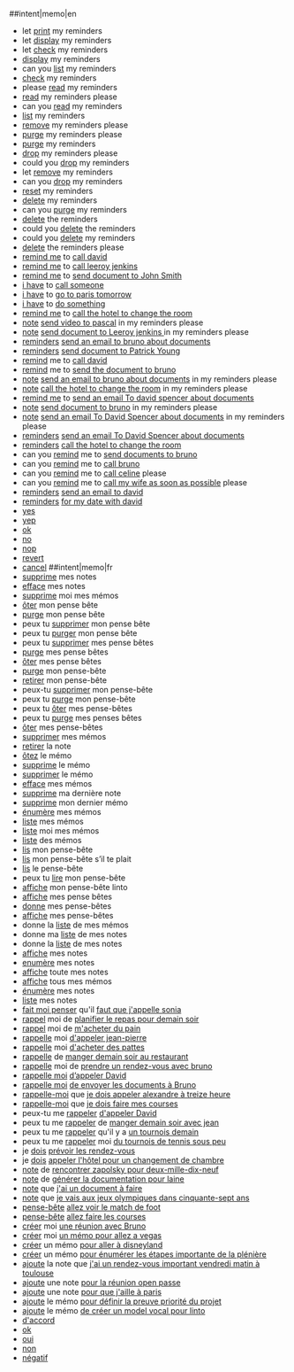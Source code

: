 ##intent|memo|en
- let [print](action_list) my reminders
- let [display](action_list) my reminders
- let [check](action_list) my reminders
- [display](action_list) my reminders
- can you [list](action_list) my reminders
- [check](action_list) my reminders
- please [read](action_list) my reminders
- [read](action_list) my reminders please
- can you [read](action_list) my reminders
- [list](action_list) my reminders
- [remove](action_delete) my reminders please
- [purge](action_delete) my reminders please
- [purge](action_delete) my reminders
- [drop](action_delete) my reminders please
- could you [drop](action_delete) my reminders
- let [remove](action_delete) my reminders
- can you [drop](action_delete) my reminders
- [reset](action_delete) my reminders
- [delete](action_delete) my reminders
- can you [purge](action_delete) my reminders
- [delete](action_delete) the reminders
- could you [delete](action_delete) the reminders
- could you [delete](action_delete) my reminders
- [delete](action_delete) the reminders please
- [remind me](action_create) to [call david](expression)
- [remind me](action_create) to [call leeroy jenkins](expression)
- [remind me](action_create) to [send document to John Smith](expression)
- [i have](action_create) to [call someone](expression)
- [i have](action_create) to [go to paris tomorrow](expression)
- [i have](action_create) to [do something](expression)
- [remind me](action_create) to [call the hotel to change the room](expression)
- [note](action_create) [send video to pascal](expression) in my reminders please
- [note](action_create) [send document to Leeroy jenkins ](expression) in my reminders please
- [reminders](action_create) [send an email to bruno about documents](expression)
- [reminders](action_create) [send document to Patrick Young](expression)
- [remind](action_create) me to [call david](expression)
- [remind](action_create) me to [send the document to bruno](expression)
- [note](action_create) [send an email to bruno about documents](expression) in my reminders please
- [note](action_create) [call the hotel to change the room](expression) in my reminders please
- [remind me](action_create) to [send an email To david spencer about documents](expression)
- [note](action_create) [send document to bruno](expression) in my reminders please
- [note](action_create) [send an email To David Spencer about documents](expression) in my reminders please
- [reminders](action_create) [send an email To David Spencer about documents](expression)
- [reminders](action_create) [call the hotel to change the room](expression)
- can you [remind](action_create) me to [send documents to bruno](expression)
- can you [remind](action_create) me to [call bruno](expression)
- can you [remind](action_create) me to [call celine](expression) please
- can you [remind](action_create) me to [call my wife as soon as possible](expression) please
- [reminders](action_create) [send an email to david](expression)
- [reminders](action_create) [for my date with david](expression)
- [yes](isok)
- [yep](isok)
- [ok](isok)
- [no](isko)
- [nop](isko)
- [revert](isko)
- [cancel](isko)
##intent|memo|fr
- [supprime](action_delete) mes notes
- [efface](action_delete) mes notes
- [supprime](action_delete) moi mes mémos
- [ôter](action_delete) mon pense bête
- [purge](action_delete) mon pense bête
- peux tu [supprimer](action_delete) mon pense bête
- peux tu [purger](action_delete) mon pense bête
- peux tu [supprimer](action_delete) mes pense bêtes
- [purge](action_delete) mes pense bêtes
- [ôter](action_delete) mes pense bêtes
- [purge](action_delete) mon pense-bête
- [retirer](action_delete) mon pense-bête
- peux-tu [supprimer](action_delete) mon pense-bête
- peux tu [purge](action_delete) mon pense-bête
- peux tu [ôter](action_delete) mes pense-bêtes
- peux tu [purge](action_delete) mes penses bêtes
- [ôter](action_delete) mes pense-bêtes
- [supprimer](action_delete) mes mémos
- [retirer](action_delete) la note
- [ôtez](action_delete) le mémo
- [supprime](action_delete) le mémo
- [supprimer](action_delete) le mémo
- [efface](action_delete) mes mémos
- [supprime](action_delete) ma dernière note
- [supprime](action_delete) mon dernier mémo
- [énumère](action_list) mes mémos
- [liste](action_list) mes mémos
- [liste](action_list) moi mes mémos
- [liste](action_list) des mémos
- [lis](action_list) mon pense-bête
- [lis](action_list) mon pense-bête s’il te plait
- [lis](action_list) le pense-bête
- peux tu [lire](action_list) mon pense-bête
- [affiche](action_list) mon pense-bête linto
- [affiche](action_list) mes pense bêtes
- [donne](action_list) mes pense-bêtes
- [affiche](action_list) mes pense-bêtes
- donne la [liste](action_list) de mes mémos
- donne ma [liste](action_list) de mes notes
- donne la [liste](action_list) de mes notes
- [affiche](action_list) mes notes
- [enumère](action_list) mes notes
- [affiche](action_list) toute mes notes
- [affiche](action_list) tous mes mémos
- [énumère](action_list) mes notes
- [liste](action_list) mes notes
- [fait moi penser](action_create) qu'il [faut que j'appelle sonia](expression)
- [rappel](action_create) moi de [planifier le repas pour demain soir](expression)
- [rappel](action_create) moi de [m'acheter du pain](expression)
- [rappelle](action_create) moi [d'appeler jean-pierre](expression)
- [rappelle](action_create) moi [d'acheter des pattes](expression)
- [rappelle](action_create) de [manger demain soir au restaurant](expression)
- [rappelle](action_create) moi de [prendre un rendez-vous avec bruno](expression)
- [rappelle moi](action_create) [d’appeler David](expression)
- [rappelle moi](action_create) [de envoyer les documents à Bruno](expression)
- [rappelle-moi](action_create) que [je dois appeler alexandre à treize heure](expression)
- [rappelle-moi](action_create) que [je dois faire mes courses](expression)
- peux-tu me [rappeler](action_create) [d'appeler David](expression)
- peux tu me [rappeler](action_create) de [manger demain soir avec jean](expression)
- peux tu me [rappeler](action_create) qu'il y a [un tournois demain](expression)
- peux tu me [rappeler](action_create) moi [du tournois de tennis sous peu](expression)
- je [dois](action_create) [prévoir les rendez-vous](expression)
- je [dois](action_create) [appeler l'hôtel pour un changement de chambre](expression)
- [note](action_create) de [rencontrer zapolsky pour deux-mille-dix-neuf](expression)
- [note](action_create) de [générer la documentation pour laine](expression)
- [note](action_create) que [j'ai un document à faire](expression)
- [note](action_create) que [je vais aux jeux olympiques dans cinquante-sept ans](expression)
- [pense-bête](action_create) [allez voir le match de foot](expression)
- [pense-bête](action_create) [allez faire les courses](expression)
- [créer](action_create) moi [une réunion avec Bruno](expression)
- [créer](action_create) moi [un mémo pour allez a vegas](expression)
- [créer](action_create) un mémo [pour aller à disneyland](expression)
- [créer](action_create) un mémo [pour énumérer les étapes importante de la plénière](expression)
- [ajoute](action_create) la note que [j'ai un rendez-vous important vendredi matin à toulouse](expression)
- [ajoute](action_create) une note [pour la réunion open passe](expression)
- [ajoute](action_create) une note [pour que j'aille à paris](expression)
- [ajoute](action_create) le mémo [pour définir la preuve priorité du projet](expression)
- [ajoute](action_create) le mémo [de créer un model vocal pour linto](expression)
- [d'accord](isok)
- [ok](isok)
- [oui](isok)
- [non](isko)
- [négatif](isko)


